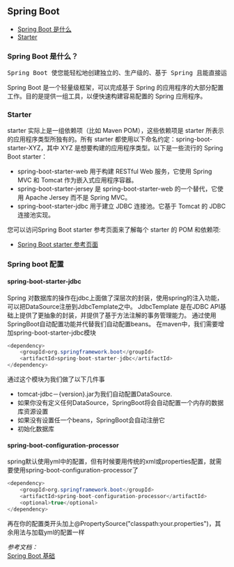 ## Spring Boot

- [Spring Boot 是什么](#whatisspring)      
- [Starter](#starter)      



### <a id="whatisspring">Spring Boot 是什么？</a>
  
<pre>Spring Boot 使您能轻松地创建独立的、生产级的、基于 Spring 且能直接运行的应用程序。我们对 Spring 平台和第三方库有自己的看法，所以您从一开始只会遇到极少的麻烦。</pre>

Spring Boot 是一个轻量级框架，可以完成基于 Spring 的应用程序的大部分配置工作。目的是提供一组工具，以便快速构建容易配置的 Spring 应用程序。


### <a id="starter">Starter</a>
starter 实际上是一组依赖项（比如 Maven POM），这些依赖项是 starter 所表示的应用程序类型所独有的。所有 starter 都使用以下命名约定：spring-boot-starter-XYZ，其中 XYZ 是想要构建的应用程序类型。以下是一些流行的 Spring Boot starter：

* spring-boot-starter-web 用于构建 RESTful Web 服务，它使用 Spring MVC 和 Tomcat 作为嵌入式应用程序容器。
* spring-boot-starter-jersey 是 spring-boot-starter-web 的一个替代，它使用 Apache Jersey 而不是 Spring MVC。
* spring-boot-starter-jdbc 用于建立 JDBC 连接池。它基于 Tomcat 的 JDBC 连接池实现。

您可以访问Spring Boot starter 参考页面来了解每个 starter 的 POM 和依赖项:

* [Spring Boot starter 参考页面](https://docs.spring.io/spring-boot/docs/current/reference/htmlsingle/#using-boot-starter)    



### Spring boot 配置

#### spring-boot-starter-jdbc
Spring 对数据库的操作在jdbc上面做了深层次的封装，使用spring的注入功能，可以把DataSource注册到JdbcTemplate之中。 
JdbcTemplate 是在JDBC API基础上提供了更抽象的封装，并提供了基于方法注解的事务管理能力。 通过使用SpringBoot自动配置功能并代替我们自动配置beans。
在maven中，我们需要增加spring-boot-starter-jdbc模块
```java
<dependency>
    <groupId>org.springframework.boot</groupId>
    <artifactId>spring-boot-starter-jdbc</artifactId>
</dependency>
```
通过这个模块为我们做了以下几件事
* tomcat-jdbc－{version}.jar为我们自动配置DataSource.
* 如果你没有定义任何DataSource，SpringBoot将会自动配置一个内存的数据库资源设置
* 如果没有设置任一个beans，SpringBoot会自动注册它
* 初始化数据库


#### spring-boot-configuration-processor
spring默认使用yml中的配置，但有时候要用传统的xml或properties配置，就需要使用spring-boot-configuration-processor了
```java
<dependency>
    <groupId>org.springframework.boot</groupId>
    <artifactId>spring-boot-configuration-processor</artifactId>
    <optional>true</optional>
</dependency>
```
再在你的配置类开头加上@PropertySource("classpath:your.properties")，其余用法与加载yml的配置一样



*参考文档：*     
[Spring Boot 基础](https://www.ibm.com/developerworks/cn/java/j-spring-boot-basics-perry/index.html)      

